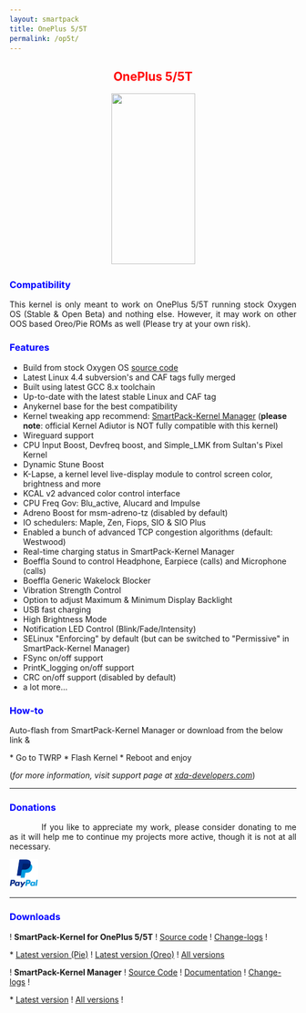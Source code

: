 ```yaml
---
layout: smartpack
title: OnePlus 5/5T
permalink: /op5t/
---
```


<style>
    tab1 { padding-left: 4em; }
</style>

<h2 style="color: red; text-align: center">OnePlus 5/5T</h2>

<p style="text-align: center;"><img src="https://wiki.lineageos.org/images/devices/dumpling.png" alt="" width="147" height="300" /></p>

<h3 style="color: blue">Compatibility</h3>
<p style="text-align: justify;">This kernel is only meant to work on OnePlus 5/5T running stock Oxygen OS (Stable & Open Beta) and nothing else. However, it may work on other OOS based Oreo/Pie ROMs as well (Please try at your own risk).</p>

<h3 style="color: blue">Features</h3>

* Build from stock Oxygen OS <a href="https://github.com/OnePlusOSS/android_kernel_oneplus_msm8998/" target="_blank">source code</a>
* Latest Linux 4.4 subversion's and CAF tags fully merged
* Built using latest GCC 8.x toolchain
* Up-to-date with the latest stable Linux and CAF tag
* Anykernel base for the best compatibility
* Kernel tweaking app recommend: <a href="{{ site.github.url }}/spkm/" target="_blank">SmartPack-Kernel Manager</a> (<strong>please note</strong>: official Kernel Adiutor is NOT fully compatible with this kernel)
* Wireguard support
* CPU Input Boost, Devfreq boost, and Simple_LMK from Sultan's Pixel Kernel
* Dynamic Stune Boost
* K-Lapse, a kernel level live-display module to control screen color, brightness and more
* KCAL v2 advanced color control interface
* CPU Freq Gov: Blu_active, Alucard and Impulse
* Adreno Boost for msm-adreno-tz (disabled by default)
* IO schedulers: Maple, Zen, Fiops, SIO & SIO Plus
* Enabled a bunch of advanced TCP congestion algorithms (default: Westwood)
* Real-time charging status in SmartPack-Kernel Manager
* Boeffla Sound to control Headphone, Earpiece (calls) and Microphone (calls)
* Boeffla Generic Wakelock Blocker
* Vibration Strength Control
* Option to adjust Maximum & Minimum Display Backlight
* USB fast charging
* High Brightness Mode
* Notification LED Control (Blink/Fade/Intensity) 
* SELinux "Enforcing" by default (but can be switched to "Permissive" in SmartPack-Kernel Manager)
* FSync on/off support
* PrintK_logging on/off support
* CRC on/off support (disabled by default)
* a lot more...

<h3 style="color: blue">How-to</h3>
<p>Auto-flash from SmartPack-Kernel Manager or download from the below link &</p>
* Go to TWRP
* Flash Kernel
* Reboot and enjoy

<p>(<i>for more information, visit support page at <a href="https://forum.xda-developers.com/oneplus-5t/development/kernel-smartpack-linaro-gcc-7-x-oxygen-t3832458" target="_blank">xda-developers.com</a></i>)</p>

<hr>

<h3 style="color: blue">Donations</h3>

<p style="text-align: justify;"><tab1>If you like to appreciate my work, please consider donating to me as it will help me to continue my projects more active, though it is not at all necessary.</tab1></p>

<p><a href="https://www.paypal.me/sunilpaulmathew" target="_blank"><img src="https://github.com/SmartPack/SmartPack.github.io/blob/master/asset/pic005.png?raw=true" alt="" width="50" height="50" /></a></p>

<hr>

<h3 style="color: blue">Downloads</h3>

<p>! <strong>SmartPack-Kernel for OnePlus 5/5T</strong> ! <a href="https://github.com/SmartPack/SmartPack-Kernel-Project_OP5T" target="_blank">Source code</a> ! <a href="https://raw.githubusercontent.com/SmartPack/SmartPack-Kernel-Project_OP5T/Pie/change-logs.md" target="_blank">Change-logs</a> !</p>
* <a href="https://github.com/SmartPack/SmartPack-Kernel-Project_OP5T/blob/Pie/kernel-release/SmartPack-Kernel-dumpling.zip?raw=true">Latest version (Pie)</a> ! <a href="https://github.com/SmartPack/SmartPack-Kernel-Project_OP5T/blob/Oreo/kernel-release/SmartPack-Kernel-dumpling.zip?raw=true">Latest version (Oreo)</a> ! <a href="https://androidfilehost.com/?w=files&flid=281037" target="_blank">All versions</a>

<p>! <strong>SmartPack-Kernel Manager</strong> ! <a href="https://github.com/SmartPack/SmartPack-Kernel-Manager/" target="_blank">Source Code</a> ! <a href="https://github.com/SmartPack/SmartPack-Kernel-Manager/wiki" target="_blank">Documentation</a> ! <a href="https://raw.githubusercontent.com/SmartPack/SmartPack-Kernel-Manager/master/change-logs.md" target="_blank">Change-logs</a> !</p>
* <a href="https://github.com/SmartPack/SmartPack-Kernel-Manager/blob/master/download/com.smartpack.kernelmanager.apk?raw=true" target="_blank">Latest version</a> ! <a href="https://github.com/SmartPack/SmartPack-Kernel-Manager/releases/" target="_blank">All versions</a> !
